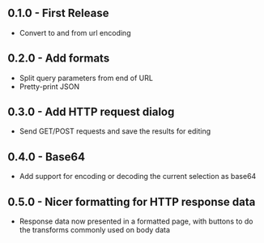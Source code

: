 ## 0.1.0 - First Release
* Convert to and from url encoding

## 0.2.0 - Add formats
* Split query parameters from end of URL
* Pretty-print JSON

## 0.3.0 - Add HTTP request dialog
* Send GET/POST requests and save the results for editing

## 0.4.0 - Base64
* Add support for encoding or decoding the current selection as base64

## 0.5.0 - Nicer formatting for HTTP response data
* Response data now presented in a formatted page, with buttons to do
the transforms commonly used on body data
